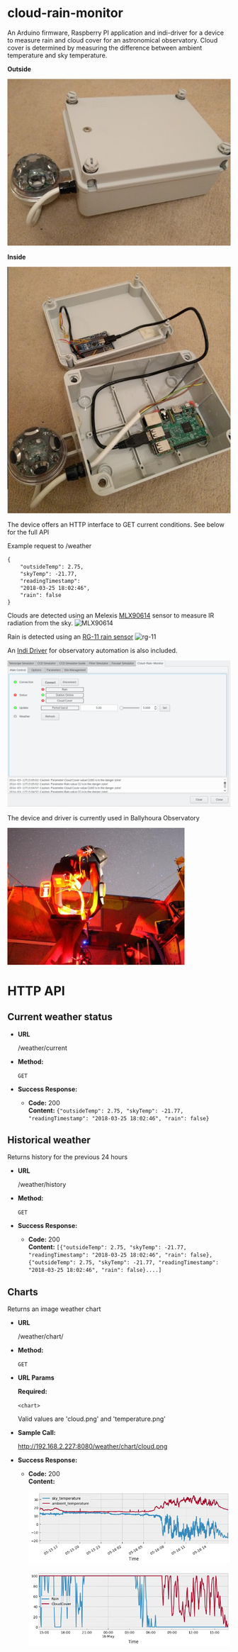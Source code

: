 # cloud-rain-monitor

An Arduino firmware, Raspberry PI application and indi-driver for a device to measure rain and cloud cover for an astronomical observatory. Cloud cover is determined by measuring the difference between ambient temperature and sky temperature.

**Outside**

![](https://raw.githubusercontent.com/dokeeffe/cloud-rain-monitor/master/readme-files/weatherstation1.png)

**Inside**

![](https://raw.githubusercontent.com/dokeeffe/cloud-rain-monitor/master/readme-files/weatherstation2.png)

The device offers an HTTP interface to GET current conditions. See below for the full API 

Example request to /weather
```
{
    "outsideTemp": 2.75, 
    "skyTemp": -21.77, 
    "readingTimestamp": 
    "2018-03-25 18:02:46", 
    "rain": false
}
```

Clouds are detected using an Melexis [MLX90614](http://www.melexis.com/Infrared-Thermometer-Sensors/Infrared-Thermometer-Sensors/MLX90614-615.aspx) sensor to measure IR radiation from the sky. 
![MLX90614](https://www.melexis.com/-/media/images/product-media/mlx90614/mlx90614-infrared-thermometer-melexis.jpg?h=275&w=340&hash=327FA5D17A6484712BE79EDAE1A8D6282C376334)

Rain is detected using an [RG-11 rain sensor](http://rainsensors.com/) 
![rg-11](http://hydreon.com/wp-content/uploads/sites/3/2015/rg_wht_sm.jpg)

An [Indi Driver](http://www.indilib.org/devices/weather-stations.html) for observatory automation is also included.

![indi-driver](https://raw.githubusercontent.com/dokeeffe/cloud-rain-monitor/master/indi-driver/docs/indi.png)


The device and driver is currently used in Ballyhoura Observatory

![observatory](https://raw.githubusercontent.com/dokeeffe/cloud-rain-monitor/master/indi-driver/docs/obs.jpeg)

# HTTP API

**Current weather status**
----

* **URL**

  /weather/current

* **Method:**
  
  `GET`
  
* **Success Response:**
  
  * **Code:** 200 <br />
    **Content:** `{"outsideTemp": 2.75, "skyTemp": -21.77, "readingTimestamp": "2018-03-25 18:02:46", "rain": false}`

**Historical weather**
----

Returns history for the previous 24 hours

* **URL**

  /weather/history

* **Method:**

  `GET`

* **Success Response:**

  * **Code:** 200 <br />
    **Content:** `[{"outsideTemp": 2.75, "skyTemp": -21.77, "readingTimestamp": "2018-03-25 18:02:46", "rain": false}, {"outsideTemp": 2.75, "skyTemp": -21.77, "readingTimestamp": "2018-03-25 18:02:46", "rain": false}....]`


**Charts**
----

Returns an image weather chart

* **URL**

  /weather/chart/<chart>

* **Method:**

  `GET`

*  **URL Params**

   **Required:**
 
   `<chart>`

   Valid values are 'cloud.png' and 'temperature.png'

* **Sample Call:**

    http://192.168.2.227:8080/weather/chart/cloud.png

* **Success Response:**

  * **Code:** 200 <br />
    **Content:** 

    ![example measurements](https://raw.githubusercontent.com/dokeeffe/cloud-rain-monitor/master/readme-files/temperature.png "Example measurements")
 
    ![example measurements](https://raw.githubusercontent.com/dokeeffe/cloud-rain-monitor/master/readme-files/cloud.png "Example measurements")



